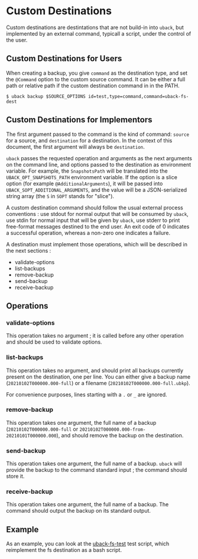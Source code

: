# Custom Destinations

Custom destinations are destintations that are not build-in into `uback`,
but implemented by an external command, typicall a script, under the
control of the user.

## Custom Destinations for Users

When creating a backup, you give `command` as the destination type,
and set the `@Command` option to the custom source command. It can be
either a full path or relative path if the custom destination command
in in the PATH.

```shell
$ uback backup $SOURCE_OPTIONS id=test,type=command,command=uback-fs-dest
```

## Custom Destinations for Implementors

The first argument passed to the command is the kind of command: `source`
for a source, and `destination` for a destination. In the context of
this document, the first argument will always be `destination`.

`uback` passes the requested operation and arguments as the next arguments
on the command line, and options passed to the destination as environment
variable. For example, the `SnapshotsPath` will be translated into the
`UBACK_OPT_SNAPSHOTS_PATH` environment variable. If the option is a
slice option (for example `@AdditionalArguments`), it will be passed into
`UBACK_SOPT_ADDITIONAL_ARGUMENTS`, and the value will be a JSON-serialized
string array (the `S` in `SOPT` stands for "slice").

A custom destination command should follow the usual external process
conventions : use stdout for normal output that will be consumed by
`uback`, use stdin for normal input that will be given by `uback`,
use stderr to print free-format messages destined to the end user. An
exit code of 0 indicates a successful operation, whereas a non-zero one
indicates a failure.

A destination must implement those operations, which will be described in
the next sections :

* validate-options
* list-backups
* remove-backup
* send-backup
* receive-backup

## Operations

### validate-options

This operation takes no argument ; it is called before any other operation
and should be used to validate options.

### list-backups

This operation takes no argument, and should print all backups currently
present on the destination, one per line. You can either
give a backup name (`20210102T000000.000-full`) or a filename
(`20210102T000000.000-full.ubkp`).

For convenience purposes, lines starting with a `.` or `_` are ignored.

### remove-backup

This operation takes one argument, the full
name of a backup (`20210102T000000.000-full` or
`20210102T000000.000-from-20210101T000000.000`), and should remove the
backup on the destination.

### send-backup

This operation takes one argument, the full name of a backup. `uback`
will provide the backup to the command standard input ; the command
should store it.

### receive-backup

This operation takes one argument, the full name of a backup. The command
should output the backup on its standard output.

## Example

As an example, you can look at the [uback-fs-test](../tests/uback-fs-test)
test script, which reimplement the fs destination as a bash script.
